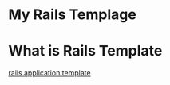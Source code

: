 # My Rails Templage

# What is Rails Template

[rails application template](http://guides.rubyonrails.org/rails_application_templates.html)

